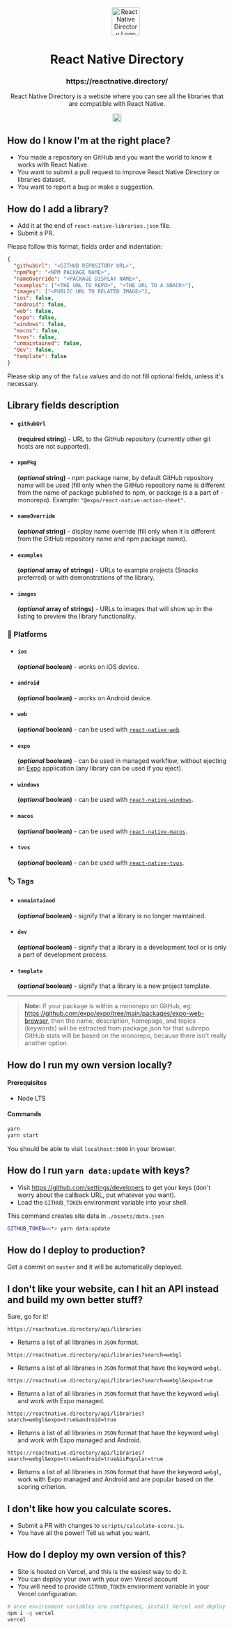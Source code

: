 <dd align="center"><img alt="React Native Directory Logo" height="64" src="./assets/logo.png" /></dd>
<h1 align="center">React Native Directory</h1>
<h3 align="center">https://reactnative.directory/</h3>
<p align="center">React Native Directory is a website where you can see all the libraries that are compatible with React Native.</p>
<p align="center">
  <a href="https://reactnative.directory/">
    <img alt="React Native Directory Logo" height="20" src="https://img.shields.io/github/deployments/react-native-community/directory/Production?label=Deploy&logo=vercel&style=flat-square" />
  </a>
</p>

## How do I know I'm at the right place?

- You made a repository on GitHub and you want the world to know it works with React Native.
- You want to submit a pull request to improve React Native Directory or libraries dataset.
- You want to report a bug or make a suggestion.

## How do I add a library?

- Add it at the end of `react-native-libraries.json` file.
- Submit a PR.

Please follow this format, fields order and indentation:

```json
{
  "githubUrl": "<GITHUB REPOSITORY URL>",
  "npmPkg": "<NPM PACKAGE NAME>",
  "nameOverride": "<PACKAGE DISPLAY NAME>",
  "examples": ["<THE URL TO REPO>", "<THE URL TO A SNACK>"],
  "images": ["<PUBLIC URL TO RELATED IMAGE>"],
  "ios": false,
  "android": false,
  "web": false,
  "expo": false,
  "windows": false,
  "macos": false,
  "tvos": false,
  "unmaintained": false,
  "dev": false,
  "template": false
}
```

Please skip any of the `false` values and do not fill optional fields, unless it's necessary.

## Library fields description

- #### `githubUrl`
  **(required string)** - URL to the GitHub repository (currently other git hosts are not supported).
- #### `npmPkg`
  **(_optional_ string)** - npm package name, by default GitHub repository name will be used (fill only when the GitHub repository name is different from the name of package published to npm, or package is a a part of - monorepo). Example: `"@expo/react-native-action-sheet"`.
- #### `nameOverride`
  **(_optional_ string)** - display name override (fill only when it is different from the GitHub repository name and npm package name).
- #### `examples`
  **(_optional_ array of strings)** - URLs to example projects (Snacks preferred) or with demonstrations of the library.
- #### `images`
  **(_optional_ array of strings)** - URLs to images that will show up in the listing to preview the library functionality.

### 📱 Platforms

- #### `ios`
  **(_optional_ boolean)** - works on iOS device.
- #### `android`
  **(_optional_ boolean)** - works on Android device.
- #### `web`
  **(_optional_ boolean)** - can be used with [`react-native-web`](https://github.com/necolas/react-native-web).
- #### `expo`
  **(_optional_ boolean)** - can be used in managed workflow, without ejecting an [Expo](https://github.com/expo/expo) application (any library can be used if you eject).
- #### `windows`
  **(_optional_ boolean)** - can be used with [`react-native-windows`](https://github.com/microsoft/react-native-windows).
- #### `macos`
  **(_optional_ boolean)** - can be used with [`react-native-macos`](https://github.com/microsoft/react-native-macos).
- #### `tvos`
  **(_optional_ boolean)** - can be used with [`react-native-tvos`](https://github.com/react-native-tvos/react-native-tvos).

### 🏷️ Tags

- #### `unmaintained`
  **(_optional_ boolean)** - signify that a library is no longer maintained.
- #### `dev`
  **(_optional_ boolean)** - signify that a library is a development tool or is only a part of development process.
- #### `template`
  **(_optional_ boolean)** - signify that a library is a new project template.

---

> __Note:__ If your package is within a monorepo on GitHub, eg: https://github.com/expo/expo/tree/main/packages/expo-web-browser, then the name, description, homepage, and topics (keywords) will be extracted from package.json for that subrepo. GitHub stats will be based on the monorepo, because there isn't really another option.

## How do I run my own version locally?

#### Prerequisites

- Node LTS

#### Commands

```sh
yarn
yarn start
```

You should be able to visit `localhost:3000` in your browser.

## How do I run `yarn data:update` with keys?

- Visit https://github.com/settings/developers to get your keys (don't worry about the callback URL, put whatever you want).
- Load the `GITHUB_TOKEN` environment variable into your shell.

This command creates site data in `./assets/data.json`

```sh
GITHUB_TOKEN=<*> yarn data:update
```

## How do I deploy to production?

Get a commit on `master` and it will be automatically deployed.

## I don't like your website, can I hit an API instead and build my own better stuff?

Sure, go for it!

`https://reactnative.directory/api/libraries`

- Returns a list of all libraries in `JSON` format.

`https://reactnative.directory/api/libraries?search=webgl`

- Returns a list of all libraries in `JSON` format that have the keyword `webgl`.

`https://reactnative.directory/api/libraries?search=webgl&expo=true`

- Returns a list of all libraries in `JSON` format that have the keyword `webgl` and work with Expo managed.

`https://reactnative.directory/api/libraries?search=webgl&expo=true&android=true`

- Returns a list of all libraries in `JSON` format that have the keyword `webgl` and work with Expo managed and Android.

`https://reactnative.directory/api/libraries?search=webgl&expo=true&android=true&isPopular=true`

- Returns a list of all libraries in `JSON` format that have the keyword `webgl`, work with Expo managed and Android and are popular based on the scoring criterion.

## I don't like how you calculate scores.

- Submit a PR with changes to `scripts/calculate-score.js`.
- You have all the power! Tell us what you want.

## How do I deploy my own version of this?

- Site is hosted on Vercel, and this is the easiest way to do it.
- You can deploy your own with your own Vercel account
- You will need to provide `GITHUB_TOKEN` environment variable in your Vercel configuration.

```sh
# once environment variables are configured, install Vercel and deploy
npm i -g vercel
vercel
```
